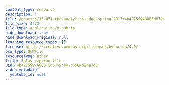 ```yaml
---
content_type: resource
description: ''
file: /courses/15-071-the-analytics-edge-spring-2017/4b42759948005d679cbbc5504d94a7d3_Cks6Wn29TLg.vtt
file_size: 4273
file_type: application/x-subrip
hide_download: true
hide_download_original: null
learning_resource_types: []
license: https://creativecommons.org/licenses/by-nc-sa/4.0/
ocw_type: OCWFile
resourcetype: Other
title: 3play caption file
uid: 4b427599-4800-5d67-9cbb-c5504d94a7d3
video_metadata:
  youtube_id: null
---
```

